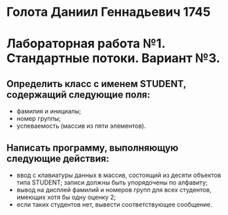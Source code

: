 # Голота Даниил Геннадьевич  1745
# Лабораторная работа №1. Стандартные потоки. Вариант №3.
## Определить класс с именем STUDENT, содержащий следующие поля:
- фамилия и инициалы;
- номер группы; 
- успеваемость (массив из пяти элементов).
## Написать программу, выполняющую следующие действия: 
- ввод с клавиатуры данных в массив, состоящий из десяти объектов типа STUDENT; записи должны быть упорядочены по алфавиту;
- вывод на дисплей фамилий и номеров групп для всех студентов, имеющих хотя бы одну оценку 2; 
- если таких студентов нет, вывести соответствующее сообщение.
